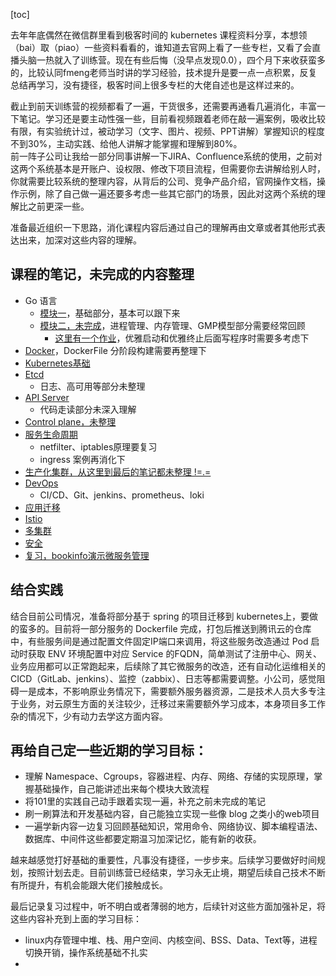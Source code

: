 [toc]

去年年底偶然在微信群里看到极客时间的 kubernetes 课程资料分享，本想领（bai）取（piao）一些资料看看的，谁知道去官网上看了一些专栏，又看了会直播头脑一热就入了训练营。现在有些后悔（没早点发现0.0），四个月下来收获蛮多的，比较认同fmeng老师当时讲的学习经验，技术提升是要一点一点积累，反复总结再学习，没有捷径，极客时间上很多专栏的大佬自述也是这样过来的。  

截止到前天训练营的视频都看了一遍，干货很多，还需要再通看几遍消化，丰富一下笔记。学习还是要主动性强一些，目前看视频跟着老师在敲一遍案例，吸收比较有限，有实验统计过，被动学习（文字、图片、视频、PPT讲解）掌握知识的程度不到30%，主动实践、给他人讲解才能掌握和理解到80%。  
前一阵子公司让我给一部分同事讲解一下JIRA、Confluence系统的使用，之前对这两个系统基本是开账户、设权限、修改下项目流程，但需要你去讲解给别人时，你就需要比较系统的整理内容，从背后的公司、竞争产品介绍，官网操作文档，操作示例，除了自己做一遍还要多考虑一些其它部门的场景，因此对这两个系统的理解比之前更深一些。  

准备最近组织一下思路，消化课程内容后通过自己的理解再由文章或者其他形式表达出来，加深对这些内容的理解。      


## 课程的笔记，未完成的内容整理
* Go 语言
  * [模块一](../module01_golang/M01_note.md)，基础部分，基本可以跟下来
  * [模块二，未完成](../module02_golang/M02_note.md)，进程管理、内存管理、GMP模型部分需要经常回顾
    * [这里有一个作业](../module02_golang/httpserver/main.go)，优雅启动和优雅终止后面写程序时需要多考虑下
* [Docker](../module03_docker/M03_note.md)，DockerFile 分阶段构建需要再整理下
* [Kubernetes基础](../module04_k8s_base/M04_note.md)
* [Etcd](../module05_etcd/M05_note.md)
  * 日志、高可用等部分未整理
* [API Server](../module06_apiserver/M06_note.md)
  * 代码走读部分未深入理解
* [Control plane，未整理](../module07_control-plane/M07_note.md)
* [服务生命周期](../module08_lifecycle_service/M08_note.md)
  * netfilter、iptables原理要复习
  * ingress 案例再消化下
* [生产化集群，从这里到最后的笔记都未整理 !=.= ](../module09_prod_cluster_manage/M09_note.md)
* [DevOps](../module10_devops/M10_note.md)
  * CI/CD、Git、jenkins、prometheus、loki
* [应用迁移](../module11_app_migration/M11_note.md)
* [Istio](../module12_istio/M12_note.md)
* [多集群](../module13_multi-cluster/M13_note.md)
* [安全](../module14_security/M14_note.md)
* [复习，bookinfo演示微服务管理](../module15_review/M15_note.md)



## 结合实践
结合目前公司情况，准备将部分基于 spring 的项目迁移到 kubernetes上，要做的蛮多的。目前将一部分服务的 Dockerfile 完成，打包后推送到腾讯云的仓库中，有些服务间是通过配置文件固定IP端口来调用，将这些服务改造通过 Pod 启动时获取 ENV 环境配置中对应 Service 的FQDN，简单测试了注册中心、网关、业务应用都可以正常跑起来，后续除了其它微服务的改造，还有自动化运维相关的CICD（GitLab、jenkins）、监控（zabbix）、日志等都需要调整。小公司，感觉阻碍一是成本，不影响原业务情况下，需要额外服务器资源，二是技术人员大多专注于业务，对云原生方面的关注较少，迁移过来需要额外学习成本，本身项目多工作杂的情况下，少有动力去学这方面内容。  


## 再给自己定一些近期的学习目标：
* 理解 Namespace、Cgroups，容器进程、内存、网络、存储的实现原理，掌握基础操作，自己能讲述出来每个模块大致流程
* 将101里的实践自己动手跟着实现一遍，补充之前未完成的笔记
* 刷一刷算法和开发基础内容，自己能独立实现一些像 blog 之类小的web项目
* 一遍学新内容一边复习回顾基础知识，常用命令、网络协议、脚本编程语法、数据库、中间件这些都要定期温习加深记忆，能有新的收获。


越来越感觉打好基础的重要性，凡事没有捷径，一步步来。后续学习要做好时间规划，按照计划去走。目前训练营已经结束，学习永无止境，期望后续自己技术不断有所提升，有机会能跟大佬们接触成长。  


最后记录复习过程中，听不明白或者薄弱的地方，后续针对这些方面加强补足，将这些内容补充到上面的学习目标：
* linux内存管理中堆、栈、用户空间、内核空间、BSS、Data、Text等，进程切换开销，操作系统基础不扎实
* 

